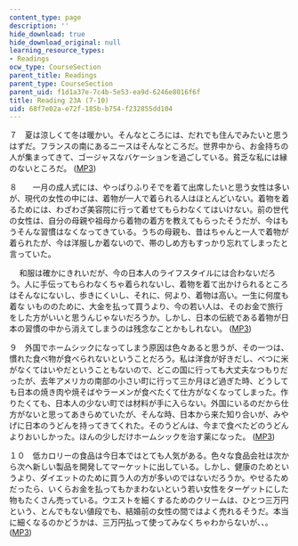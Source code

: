 ```yaml
---
content_type: page
description: ''
hide_download: true
hide_download_original: null
learning_resource_types:
- Readings
ocw_type: CourseSection
parent_title: Readings
parent_type: CourseSection
parent_uid: f1d1a37e-7c4b-5e53-ea9d-6246e8016f6f
title: Reading 23A (7-10)
uid: 68f7e02a-e72f-185b-b754-f232855dd104
---
```


７　夏は涼しくて冬は暖かい。そんなところには、だれでも住んでみたいと思うはずだ。フランスの南にあるニースはそんなところだ。世界中から、お金持ちの人が集まってきて、ゴージャスなバケーションを過ごしている。貧乏な私には縁のないところだ。 ([MP3](/ans7870/21f/21f.505/f05/audio/Lesson23A-7.mp3))

８　　一月の成人式には、やっぱりふりそでを着て出席したいと思う女性は多いが、現代の女性の中には、着物が一人で着られる人はほとんどいない。着物を着るためには、わざわざ美容院に行って着せてもらわなくてはいけない。前の世代の女性は、自分の母親や祖母から着物の着方を教えてもらったそうだが、今はも うそんな習慣はなくなってきている。うちの母親も、昔はちゃんと一人で着物が着られたが、今は洋服しか着ないので、帯のしめ方もすっかり忘れてしまったと言っていた。

　 和服は確かにきれいだが、今の日本人のライフスタイルには合わないだろう。人に手伝ってもらわなくちゃ着られないし、着物を着て出かけられるところはそんなにないし、歩きにくいし、それに、何より、着物は高い。一生に何度も着な いもののために、大金を払って買うより、今の若い人は、そのお金で旅行をした方がいいと思うんじゃないだろうか。しかし、日本の伝統である着物が日本の習慣の中から消えてしまうのは残念なことかもしれない。 ([MP3](/ans7870/21f/21f.505/f05/audio/Lesson23A-8.mp3))

９　外国でホームシックになってしまう原因は色々あると思うが、その一つは、慣れた食べ物が食べられないということだろう。私は洋食が好きだし、べつに米 がなくてはいやだということもないので、どこの国に行っても大丈夫なつもりだったが、去年アメリカの南部の小さい町に行って三か月ほど過ぎた時、どうして も日本の焼き肉や焼そばやラーメンが食べたくて仕方がなくなってしまった。作りたくても、日本人の少ない町では材料が手に入らない。外国にいるのだから仕 方がないと思ってあきらめていたが、そんな時、日本から来た知り合いが、みやげに日本のうどんを持ってきてくれた。そのうどんは、今まで食べたどのうどん よりおいしかった。ほんの少しだけホームシックを治す薬になった。 ([MP3](/ans7870/21f/21f.505/f05/audio/Lesson23A-9.mp3))

１０　低カロリーの食品は今日本ではとても人気がある。色々な食品会社は次から次へ新しい製品を開発してマーケットに出している。しかし、健康のためとい うより、ダイエットのために買う人の方が多いのではないだろうか。やせるためだったら、いくらお金を払ってもかまわないという若い女性をターゲットにした 物もたくさん売っている。ウエストを細くするためのクリームは、ひとつ三万円という、とんでもない値段でも、結婚前の女性の間ではよく売れるそうだ。本当 に細くなるのかどうかは、三万円払って使ってみなくちゃわからないが、、。 ([MP3](/ans7870/21f/21f.505/f05/audio/Lesson23A-10.mp3))